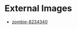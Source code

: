 # External Images

* [zombie-8234340](https://pixabay.com/vectors/zombie-undead-monster-adorable-8234340/)
